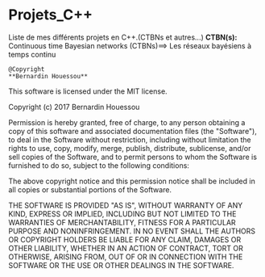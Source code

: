 # Projets_C++
Liste de mes différents projets en C++.(CTBNs et autres...)
	**CTBN(s):** Continuous time Bayesian networks (CTBNs)==> Les réseaux bayésiens à temps continu

	@Copyright
	**Bernardin Houessou** 
  
This software is licensed under the MIT license.

Copyright (c) 2017 Bernardin Houessou

Permission is hereby granted, free of charge, to any person obtaining a copy of this software and associated documentation files (the "Software"), to deal in the Software without restriction, including without limitation the rights to use, copy, modify, merge, publish, distribute, sublicense, and/or sell copies of the Software, and to permit persons to whom the Software is furnished to do so, subject to the following conditions:

The above copyright notice and this permission notice shall be included in all copies or substantial portions of the Software.

THE SOFTWARE IS PROVIDED "AS IS", WITHOUT WARRANTY OF ANY KIND, EXPRESS OR IMPLIED, INCLUDING BUT NOT LIMITED TO THE WARRANTIES OF MERCHANTABILITY, FITNESS FOR A PARTICULAR PURPOSE AND NONINFRINGEMENT. IN NO EVENT SHALL THE AUTHORS OR COPYRIGHT HOLDERS BE LIABLE FOR ANY CLAIM, DAMAGES OR OTHER LIABILITY, WHETHER IN AN ACTION OF CONTRACT, TORT OR OTHERWISE, ARISING FROM, OUT OF OR IN CONNECTION WITH THE SOFTWARE OR THE USE OR OTHER DEALINGS IN THE SOFTWARE. 
  
